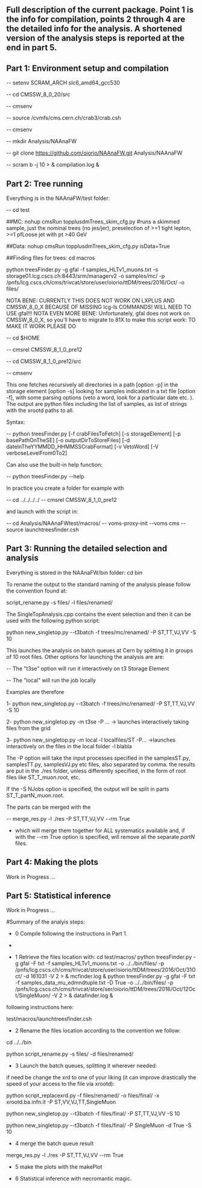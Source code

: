 ## Full description of the current package. Point 1 is the info for compilation, points 2 through 4 are the detailed info for the analysis. A shortened version of the analysis steps is reported at the end in part 5.


## Part 1: Environment setup and compilation  ##

-- setenv SCRAM_ARCH slc6_amd64_gcc530

-- cd CMSSW_8_0_20/src

-- cmsenv

-- source /cvmfs/cms.cern.ch/crab3/crab.csh

-- cmsenv

-- mkdir Analysis/NAAnaFW

-- git clone https://github.com/oiorio/NAAnaFW.git Analysis/NAAnaFW

-- scram b -j 10 > & compilation.log &

## Part 2: Tree running  ##
Everything is in the NAAnaFW/test folder:

-- cd test 

##MC:
nohup cmsRun topplusdmTrees_skim_cfg.py
 #runs a skimmed sample, just the nominal trees (no jes/jer), preselection of >=1 tight lepton, >=1 pfLoose jet with pt >40 GeV

##Data:
nohup cmsRun topplusdmTrees_skim_cfg.py isData=True

##Finding files for trees:
cd macros

python treesFinder.py -g gfal -f samples_HLTv1_muons.txt -s storage01.lcg.cscs.ch:8443/srm/managerv2 -o samples/mc/ -p /pnfs/lcg.cscs.ch/cms/trivcat/store/user/oiorio/ttDM/trees/2016/Oct/ -o files/

NOTA BENE: CURRENTLY THIS DOES NOT WORK ON LXPLUS AND CMSSW_8_0_X BECAUSE OF MISSING lcg-ls COMMANDS! WILL NEED TO USE gfal!!!
NOTA EVEN MORE BENE: Unfortunately, gfal does not work on CMSSW_8_0_X, so you'll have to migrate to 81X to make this script work:
TO MAKE IT WORK PLEASE DO 

-- cd $HOME 

-- cmsrel CMSSW_8_1_0_pre12 

-- cd CMSSW_8_1_0_pre12/src

-- cmsenv

This one fetches recursively all directories in a path [option -p] in the storage element [option -s] looking for samples indicated in 
a txt file [option -f], with some parsing options (veto  a word, look for a particular date etc. ). 
The output are python files including the list of samples, as list of strings with the xrootd paths to all.

Syntax:

-- python treesFinder.py [-f crabFilesToFetch] [-s storageElement] [-p basePathOnTheSE] [-o outputDirToStoreFiles] [-d dateInTheYYMMDD_HHMMSSCrabFormat] [-v VetoWord] [-V verboseLevelFrom0To2]

Can also use the built-in help function:

-- python treesFinder.py --help 


In practice you create a folder for example with

-- cd ../../../../
-- cmsrel CMSSW_8_1_0_pre12

and launch with the script in:

-- cd Analysis/NAAnaFWtest/macros/
-- voms-proxy-init --voms cms
-- source launchtreesfinder.csh

## Part 3: Running the detailed selection and analysis  

Everything is stored in the NAAnaFW/bin folder: cd bin

To rename the output to the standard naming of the analysis please follow the convention found at: 

script_rename.py -s files/ -l files/renamed/

The SingleTopAnalysis.cpp contains the event selection and then it can be used with the following python script:

python new_singletop.py --t3batch -f trees/mc/renamed/ -P ST,TT,VJ,VV -S 10

This launches the analysis on batch queues at Cern by splitting it in groups of 10 root files. Other options for launching the analysis are are: 

-- The "t3se" option will run it interactively on t3 Storage Element

-- The "local" will run the job locally

Examples are therefore

1- python new_singletop.py --t3batch -f trees/mc/renamed/ -P ST,TT,VJ,VV -S 10

2- python new_singletop.py -m t3se -P ... -> launches interactively taking files from the grid

3- python new_singletop.py  -m local -l localfiles/ST  -P... ->launches interactively on the files in the local folder -l blabla

The -P option will take the input processes specified in the samplesST.py, samplesTT.py, samplesVJ.py etc files, also separated by comma.
the results are put in the ./res folder, unless differently specified, in the form of root files like ST_T_muon.root, etc.

If the -S NJobs option is specified, the output will be split in parts ST_T_partN_muon.root.

The parts can be merged with the

-- merge_res.py -l ./res -P ST,TT,VJ,VV --rm True

- which will merge them together for ALL systematics available and, if with the --rm True option is specified, will remove all the separate *_partN_* files.

## Part 4: Making the plots
Work in Progress ... 

## Part 5: Statistical inference
Work in Progress ... 

#Summary of the analyis steps:
- 0 Compile following the instructions in Part 1.
*
- 1 Retrieve the files location with:
cd test/macros/
python treesFinder.py -g gfal -F txt -f samples_HLTv1_muons.txt -o ../../bin/files/ -p /pnfs/lcg.cscs.ch/cms/trivcat/store/user/oiorio/ttDM/trees/2016/Oct/31Oct/ -d 161031 -V 2 > & mcfinder.log &
python treesFinder.py -g gfal -F txt -f samples_data_mu_edmndtuple.txt -D True -o ../../bin/files/ -p /pnfs/lcg.cscs.ch/cms/trivcat/store/ser/oiorio/ttDM/trees/2016/Oct/12Oct/SingleMuon/ -V 2 > & datafinder.log &

following instructions here:

test/macros/launchtreesfinder.csh

- 2 Rename the files location according to the convention we follow:

cd ../../bin

python script_rename.py  -s files/ -d files/renamed/

- 3 Launch the batch queues, splitting it wherever needed:

if need be change the xrd to one of your liking (it can improve drastically the speed of your access to the file via xrootd):

python script_replacexrd.py -f files/renamed/ -o files/final/ -x xrootd.ba.infn.it -P ST,VV,VJ,TT,SingleMuon

python new_singletop.py --t3batch -f files/final/ -P ST,TT,VJ,VV -S 10

python new_singletop.py --t3batch -f files/final/ -P SingleMuon -d True -S 10

- 4 merge the batch queue result

merge_res.py -l ./res -P ST,TT,VJ,VV --rm True

- 5 make the plots with the makePlot

- 6 Statistical inference with necromantic magic.
